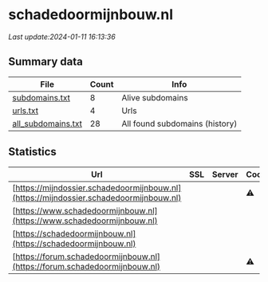 # schadedoormijnbouw.nl
*Last update:2024-01-11 16:13:36*
## Summary data
| File       | Count | Info |
|------------|-------|------|
|[subdomains.txt](/data/schadedoormijnbouw/subdomains.txt)|8|Alive subdomains|
|[urls.txt](/data/schadedoormijnbouw/urls.txt)|4|Urls|
|[all_subdomains.txt](/data/schadedoormijnbouw/all_subdomains.txt)|28|All found subdomains (history)|
## Statistics
| Url | SSL | Server | Cookie | HSTS | CSP | XFO | XXP | RP | Tech |
|------------|-------|------|------|------|------|------|------|------|------|
|[https://mijndossier.schadedoormijnbouw.nl](https://mijndossier.schadedoormijnbouw.nl)| | |:warning: |:white_check_mark: | |:warning: |:white_check_mark: | |:white_check_mark: | |:white_check_mark: | |HSTS Java| |
|[https://www.schadedoormijnbouw.nl](https://www.schadedoormijnbouw.nl)| | | |:white_check_mark: | |:warning: | |:white_check_mark: | |:white_check_mark: | |Azure Azure Edge Net...| |
|[https://schadedoormijnbouw.nl](https://schadedoormijnbouw.nl)| | | |:white_check_mark: | |:warning: | |:white_check_mark: | |:white_check_mark: | |HSTS| |
|[https://forum.schadedoormijnbouw.nl](https://forum.schadedoormijnbouw.nl)| | |:warning: |:white_check_mark: | |:warning: | |:white_check_mark: | |:white_check_mark: | |Azure Azure Edge Net...| |